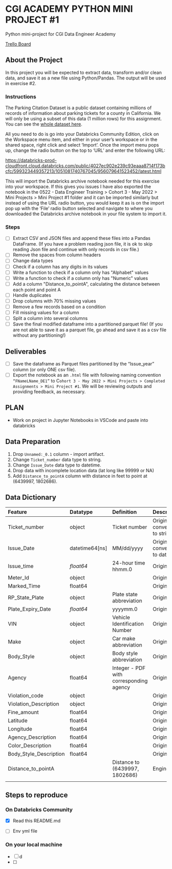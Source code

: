 # CGI ACADEMY PYTHON MINI PROJECT #1

Python mini-project for CGI Data Engineer Academy

[Trello Board](https://trello.com/b/8Nslkzg7/python-project)

## About the Project

In this project you will be expected to extract data, transform and/or clean data, and save it as a new file using Python/Pandas. The output will be used in exercise #2.  

### Instructions

The Parking Citation Dataset is a public dataset containing millions of records of information about parking tickets for a county in California. We will only be using a subset of this data (1 million rows) for this assignment. You can see the [whole dataset here](https://data.lacity.org/Transportation/Parking-Citations/wjz9-h9np/data).

All you need to do is go into your Databricks Community Edition, click on the Workspace menu item, and either in your user’s workspace or in the shared space, right click and select ‘Import’. Once the import menu pops up, change the radio button on the top to ‘URL’ and enter the following URL:  

https://databricks-prod-cloudfront.cloud.databricks.com/public/4027ec902e239c93eaaa8714f173bcfc/599323449357213/1051081740767045/956079641523452/latest.html 

This will import the Databricks archive notebook needed for this exercise into your workspace. If this gives you issues I have also exported the notebook in the 0522 - Data Engineer Training > Cohort 3 - May 2022 > Mini Projects > Mini Project #1 folder and it can be imported similarly but instead of using the URL radio button, you would keep it as is on the import pop up with the ‘File’ radio button selected and navigate to where you downloaded the Databricks archive notebook in your file system to import it.

### Steps

- [ ] Extract CSV and JSON files and append these files into a Pandas DataFrame. (If you have a problem reading json file, it is ok to skip reading Json file and continue with only records in csv file.)
- [ ] Remove the spaces from column headers
- [ ] Change data types
- [ ] Check if a column has any digits in its values
- [ ] Write a function to check if a column only has "Alphabet" values
- [ ] Write a function to check if a column only has "Numeric" values
- [ ] Add a column "Distance_to_pointA", calculating the distance between each point and point A
- [ ] Handle duplicates
- [ ] Drop columns with 70% missing values
- [ ] Remove a few records based on a condition
- [ ] Fill missing values for a column
- [ ] Split a column into several columns
- [ ] Save the final modified dataframe into a partitioned parquet file! (If you are not able to save it as a parquet file, go ahead and save it as a csv file without any partitioning!)

## Deliverables

- [ ] Save the dataframe as Parquet files partitioned by the “Issue_year” column (or only ONE csv file).
- [ ] Export the notebook as an `.html` file with following naming convention `“FNameLName_DE1”` to C`ohort 3 - May 2022 > Mini Projects > Completed Assignments > Mini Project #1`. We will be reviewing outputs and providing feedback, as necessary.

## PLAN

- Work on project in Jupyter Notebooks in VSCode and paste into databricks

## Data Preparation

1. Drop `Unnamed:_0.1` column - import artifact.
2. Change `Ticket_number` data type to string.
3. Change `Issue_Date` data type to datetime.
4. Drop data with incomplete location data (lat long like 99999 or NA) 
5. Add `Distance_to_pointA` column with distance in feet to point at (6439997, 1802686).


## Data Dictionary

| Feature                | Datatype       | Definition                              | Description                      |
| :--------------------- | :------------- | :-------------------------------------- | :------------------------------- |
| Ticket_number          | object         | Ticket number                           | Original - converted to string   |
| Issue_Date             | datetime64[ns] | MM/dd/yyyy                              | Original - converted to datetime |
| Issue_time             | *float64*      | 24-hour time  hhmm.0                    | Original                         |
| Meter_Id               | object         |                                         | Original                         |
| Marked_Time            | float64        |                                         | Original                         |
| RP_State_Plate         | object         | Plate state abbreviation                | Original                         |
| Plate_Expiry_Date      | *float64*      | yyyymm.0                                | Original                         |
| VIN                    | object         | Vehicle Identification Number           | Original                         |
| Make                   | object         | Car make abbreviation                   | Original                         |
| Body_Style             | object         | Body style abbreviation                 | Original                         |
| Agency                 | float64        | Integer - PDF with corresponding agency | Original                         |
| Violation_code         | object         |                                         | Original                         |
| Violation_Description  | object         |                                         | Original                         |
| Fine_amount            | float64        |                                         | Original                         |
| Latitude               | float64        |                                         | Original                         |
| Longitude              | float64        |                                         | Original                         |
| Agency_Description     | float64        |                                         | Original                         |
| Color_Description      | float64        |                                         | Original                         |
| Body_Style_Description | float64        |                                         | Original                         |
| Distance_to_pointA     |                | Distance to (6439997, 1802686)          | Engineered                       |
|                        |

## Steps to reproduce

### On Databricks Community

- [x] Read this README.md
- [ ] Env yml file


### On your local machine

- [ ] d
- [ ] 